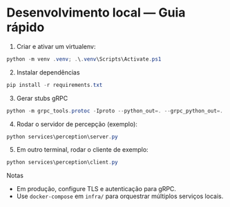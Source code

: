 # Desenvolvimento local — Guia rápido

1. Criar e ativar um virtualenv:

```powershell
python -m venv .venv; .\.venv\Scripts\Activate.ps1
```

2. Instalar dependências

```powershell
pip install -r requirements.txt
```

3. Gerar stubs gRPC

```powershell
python -m grpc_tools.protoc -Iproto --python_out=. --grpc_python_out=. proto/service.proto
```

4. Rodar o servidor de percepção (exemplo):

```powershell
python services\perception\server.py
```

5. Em outro terminal, rodar o cliente de exemplo:

```powershell
python services\perception\client.py
```

Notas
- Em produção, configure TLS e autenticação para gRPC.
- Use `docker-compose` em `infra/` para orquestrar múltiplos serviços locais.
